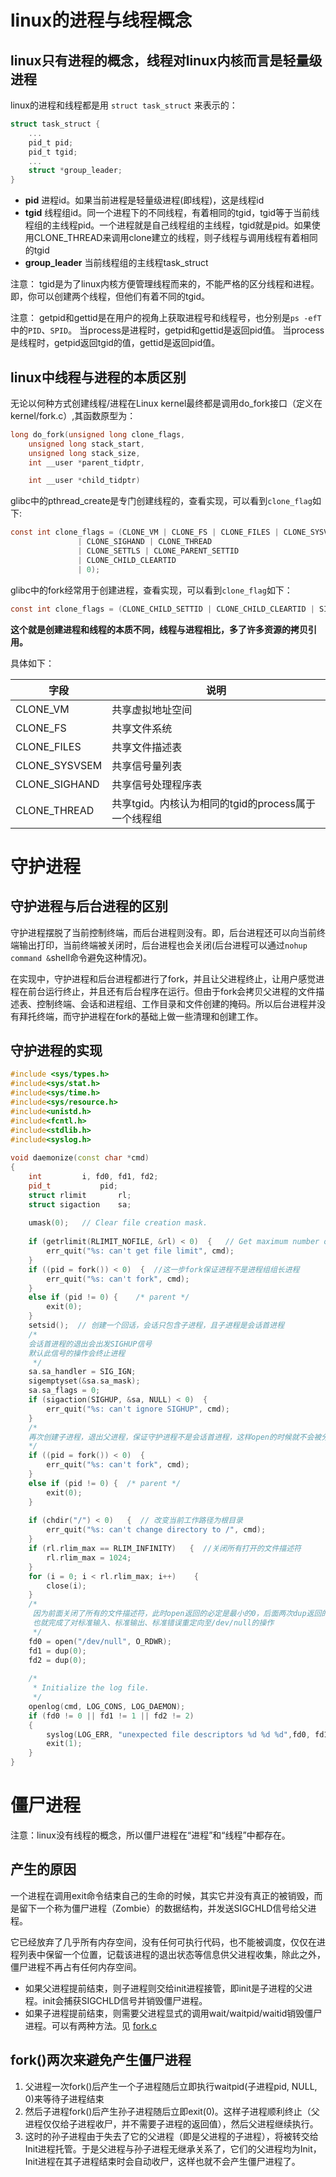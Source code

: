 # linux的进程与线程概念

## linux只有进程的概念，线程对linux内核而言是轻量级进程

linux的进程和线程都是用 `struct task_struct` 来表示的：

```c
struct task_struct {
    ...
    pid_t pid;
    pid_t tgid;
    ...
    struct *group_leader;
}
```

* **pid** 进程id。如果当前进程是轻量级进程(即线程)，这是线程id
* **tgid** 线程组id。同一个进程下的不同线程，有着相同的tgid，tgid等于当前线程组的主线程pid。一个进程就是自己线程组的主线程，tgid就是pid。如果使用CLONE_THREAD来调用clone建立的线程，则子线程与调用线程有着相同的tgid
* **group_leader** 当前线程组的主线程task_struct

注意： tgid是为了linux内核方便管理线程而来的，不能严格的区分线程和进程。即，你可以创建两个线程，但他们有着不同的tgid。

注意：
getpid和gettid是在用户的视角上获取进程号和线程号，也分别是`ps -efT`中的`PID`、`SPID`。
当process是进程时，getpid和gettid是返回pid值。
当process是线程时，getpid返回tgid的值，gettid是返回pid值。

## linux中线程与进程的本质区别

无论以何种方式创建线程/进程在Linux kernel最终都是调用do_fork接口（定义在kernel/fork.c）,其函数原型为：

```c
long do_fork(unsigned long clone_flags,
    unsigned long stack_start,
    unsigned long stack_size,
    int __user *parent_tidptr,

    int __user *child_tidptr)
```

glibc中的pthread_create是专门创建线程的，查看实现，可以看到`clone_flag`如下:
```c
const int clone_flags = (CLONE_VM | CLONE_FS | CLONE_FILES | CLONE_SYSVSEM
			   | CLONE_SIGHAND | CLONE_THREAD
			   | CLONE_SETTLS | CLONE_PARENT_SETTID
			   | CLONE_CHILD_CLEARTID
			   | 0);
```

glibc中的fork经常用于创建进程，查看实现，可以看到`clone_flag`如下：
```c
const int clone_flags = (CLONE_CHILD_SETTID | CLONE_CHILD_CLEARTID | SIGCHLD)
```

**这个就是创建进程和线程的本质不同，线程与进程相比，多了许多资源的拷贝引用。**

具体如下：

字段|说明
---|---
CLONE_VM|共享虚拟地址空间
CLONE_FS|共享文件系统
CLONE_FILES|共享文件描述表
CLONE_SYSVSEM|共享信号量列表
CLONE_SIGHAND|共享信号处理程序表
CLONE_THREAD|共享tgid。内核认为相同的tgid的process属于一个线程组


# 守护进程

## 守护进程与后台进程的区别

守护进程摆脱了当前控制终端，而后台进程则没有。即，后台进程还可以向当前终端输出打印，当前终端被关闭时，后台进程也会关闭(后台进程可以通过`nohup command &`shell命令避免这种情况)。

在实现中，守护进程和后台进程都进行了fork，并且让父进程终止，让用户感觉进程在前台运行终止，并且还有后台程序在运行。但由于fork会拷贝父进程的文件描述表、控制终端、会话和进程组、工作目录和文件创建的掩码。所以后台进程并没有拜托终端，而守护进程在fork的基础上做一些清理和创建工作。

## 守护进程的实现

```cpp
#include <sys/types.h>
#include<sys/stat.h>
#include<sys/time.h>
#include<sys/resource.h>
#include<unistd.h>
#include<fcntl.h>
#include<stdlib.h>
#include<syslog.h>
 
void daemonize(const char *cmd)  
{  
    int         i, fd0, fd1, fd2;  
    pid_t           pid;  
    struct rlimit       rl;  
    struct sigaction    sa;  
 
    umask(0);   // Clear file creation mask. 
 
    if (getrlimit(RLIMIT_NOFILE, &rl) < 0)  {   // Get maximum number of file descriptors. 
        err_quit("%s: can't get file limit", cmd);  
    }  
    if ((pid = fork()) < 0)  {  //这一步fork保证进程不是进程组组长进程 
        err_quit("%s: can't fork", cmd);  
    }  
    else if (pid != 0) {    /* parent */  
        exit(0);  
    }  
    setsid();  // 创建一个回话，会话只包含子进程，且子进程是会话首进程 
    /* 
    会话首进程的退出会出发SIGHUP信号 
    默认此信号的操作会终止进程 
     */  
    sa.sa_handler = SIG_IGN;  
    sigemptyset(&sa.sa_mask);  
    sa.sa_flags = 0;  
    if (sigaction(SIGHUP, &sa, NULL) < 0)  {  
        err_quit("%s: can't ignore SIGHUP", cmd);  
    }  
    /* 
    再次创建子进程，退出父进程，保证守护进程不是会话首进程，这样open的时候就不会被分配终端，但这个做法并不是必须的，有些开源的代码就没有二次fork
    */  
    if ((pid = fork()) < 0)  {  
        err_quit("%s: can't fork", cmd);  
    }  
    else if (pid != 0) {  /* parent */  
        exit(0);  
    }  
 
    if (chdir("/") < 0)   {  // 改变当前工作路径为根目录
        err_quit("%s: can't change directory to /", cmd);  
    }  
    if (rl.rlim_max == RLIM_INFINITY)   {  //关闭所有打开的文件描述符
        rl.rlim_max = 1024;  
    }  
    for (i = 0; i < rl.rlim_max; i++)    {  
        close(i);  
    }  
    /* 
     因为前面关闭了所有的文件描述符，此时open返回的必定是最小的0，后面两次dup返回的依次是1、2，
     也就完成了对标准输入、标准输出、标准错误重定向至/dev/null的操作 
     */  
    fd0 = open("/dev/null", O_RDWR);  
    fd1 = dup(0);  
    fd2 = dup(0);  
 
    /* 
     * Initialize the log file. 
     */  
    openlog(cmd, LOG_CONS, LOG_DAEMON);  
    if (fd0 != 0 || fd1 != 1 || fd2 != 2)   
    {  
        syslog(LOG_ERR, "unexpected file descriptors %d %d %d",fd0, fd1, fd2);  
        exit(1);  
    }  
}  
```

# 僵尸进程

注意：linux没有线程的概念，所以僵尸进程在“进程”和“线程”中都存在。

## 产生的原因

一个进程在调用exit命令结束自己的生命的时候，其实它并没有真正的被销毁，而是留下一个称为僵尸进程（Zombie）的数据结构，并发送SIGCHLD信号给父进程。

它已经放弃了几乎所有内存空间，没有任何可执行代码，也不能被调度，仅仅在进程列表中保留一个位置，记载该进程的退出状态等信息供父进程收集，除此之外，僵尸进程不再占有任何内存空间。

* 如果父进程提前结束，则子进程则交给init进程接管，即init是子进程的父进程。init会捕获SIGCHLD信号并销毁僵尸进程。
* 如果子进程提前结束，则需要父进程显式的调用wait/waitpid/waitid销毁僵尸进程。可以有两种方法。见 [fork.c](./fork.c)


## fork()两次来避免产生僵尸进程

1. 父进程一次fork()后产生一个子进程随后立即执行waitpid(子进程pid, NULL, 0)来等待子进程结束
1. 然后子进程fork()后产生孙子进程随后立即exit(0)。这样子进程顺利终止（父进程仅仅给子进程收尸，并不需要子进程的返回值），然后父进程继续执行。
1. 这时的孙子进程由于失去了它的父进程（即是父进程的子进程），将被转交给Init进程托管。于是父进程与孙子进程无继承关系了，它们的父进程均为Init，Init进程在其子进程结束时会自动收尸，这样也就不会产生僵尸进程了。
